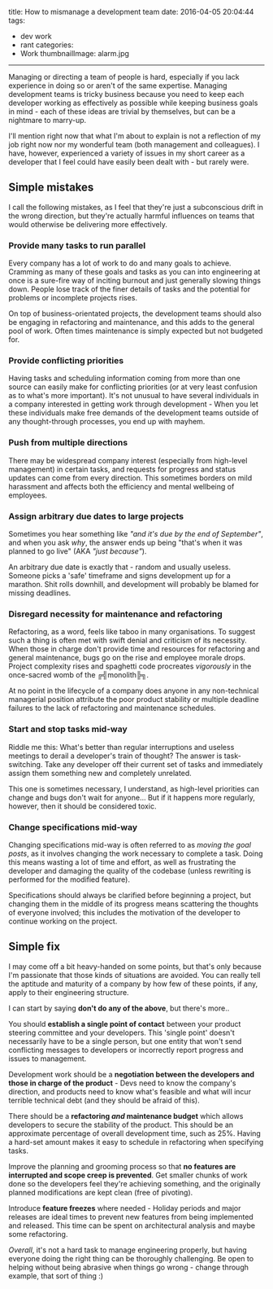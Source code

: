 title: How to mismanage a development team
date: 2016-04-05 20:04:44
tags:
 - dev work
 - rant
categories:
 - Work
thumbnailImage: alarm.jpg
---
Managing or directing a team of people is hard, especially if you lack experience in doing so or aren't of the same expertise. Managing development teams is tricky business because you need to keep each developer working as effectively as possible while keeping business goals in mind - each of these ideas are trivial by themselves, but can be a nightmare to marry-up.

I'll mention right now that what I'm about to explain is not a reflection of my job right now nor my wonderful team (both management and colleagues). I have, however, experienced a variety of issues in my short career as a developer that I feel could have easily been dealt with - but rarely were.

## Simple mistakes
I call the following mistakes, as I feel that they're just a subconscious drift in the wrong direction, but they're actually harmful influences on teams that would otherwise be delivering more effectively.

### Provide many tasks to run parallel
Every company has a lot of work to do and many goals to achieve. Cramming as many of these goals and tasks as you can into engineering at once is a sure-fire way of inciting burnout and just generally slowing things down. People lose track of the finer details of tasks and the potential for problems or incomplete projects rises.

On top of business-orientated projects, the development teams should also be engaging in refactoring and maintenance, and this adds to the general pool of work. Often times maintenance is simply expected but not budgeted for.

### Provide conflicting priorities
Having tasks and scheduling information coming from more than one source can easily make for conflicting priorities (or at very least confusion as to what's more important). It's not unusual to have several individuals in a company interested in getting work through development - When you let these individuals make free demands of the development teams outside of any thought-through processes, you end up with mayhem.

### Push from multiple directions
There may be widespread company interest (especially from high-level management) in certain tasks, and requests for progress and status updates can come from every direction. This sometimes borders on mild harassment and affects both the efficiency and mental wellbeing of employees.

### Assign arbitrary due dates to large projects
Sometimes you hear something like _"and it's due by the end of September"_, and when you ask *why*, the answer ends up being "that's when it was planned to go live" (AKA _"just because"_).

An arbitrary due date is exactly that - random and usually useless. Someone picks a 'safe' timeframe and signs development up for a marathon. Shit rolls downhill, and development will probably be blamed for missing deadlines.

### Disregard necessity for maintenance and refactoring
Refactoring, as a word, feels like taboo in many organisations. To suggest such a thing is often met with swift denial and criticism of its necessity. When those in charge don't provide time and resources for refactoring and general maintenance, bugs go on the rise and employee morale drops. Project complexity rises and spaghetti code procreates _vigorously_ in the once-sacred womb of the ╔╣monolith╠╗.

At no point in the lifecycle of a company does anyone in any non-technical managerial position attribute the poor product stability or multiple deadline failures to the lack of refactoring and maintenance schedules.

### Start and stop tasks mid-way
Riddle me this: What's better than regular interruptions and useless meetings to derail a developer's train of thought? The answer is task-switching. Take any developer off their current set of tasks and immediately assign them something new and completely unrelated.

This one is sometimes necessary, I understand, as high-level priorities can change and bugs don't wait for anyone... But if it happens more regularly, however, then it should be considered toxic.

### Change specifications mid-way
Changing specifications mid-way is often referred to as _moving the goal posts_, as it involves changing the work necessary to complete a task. Doing this means wasting a lot of time and effort, as well as frustrating the developer and damaging the quality of the codebase (unless rewriting is performed for the modified feature).

Specifications should always be clarified before beginning a project, but changing them in the middle of its progress means scattering the thoughts of everyone involved; this includes the motivation of the developer to continue working on the project.

## Simple fix
I may come off a bit heavy-handed on some points, but that's only because I'm passionate that those kinds of situations are avoided. You can really tell the aptitude and maturity of a company by how few of these points, if any, apply to their engineering structure.

I can start by saying **don't do any of the above**, but there's more..

You should **establish a single point of contact** between your product steering committee and your developers. This 'single point' doesn't necessarily have to be a single person, but one entity that won't send conflicting messages to developers or incorrectly report progress and issues to management.

Development work should be a **negotiation between the developers and those in charge of the product** - Devs need to know the company's direction, and products need to know what's feasible and what will incur terrible technical debt (and they should be afraid of this).

There should be a **refactoring _and_ maintenance budget** which allows developers to secure the stability of the product. This should be an approximate percentage of overall development time, such as 25%. Having a hard-set amount makes it easy to schedule in refactoring when specifying tasks.

Improve the planning and grooming process so that **no features are interrupted and scope creep is prevented**. Get smaller chunks of work done so the developers feel they're achieving something, and the originally planned modifications are kept clean (free of pivoting).

Introduce **feature freezes** where needed - Holiday periods and major releases are ideal times to prevent new features from being implemented and released. This time can be spent on architectural analysis and maybe some refactoring.

_Overall_, it's not a hard task to manage engineering properly, but having everyone doing the right thing can be thoroughly challenging. Be open to helping without being abrasive when things go wrong - change through example, that sort of thing :)
